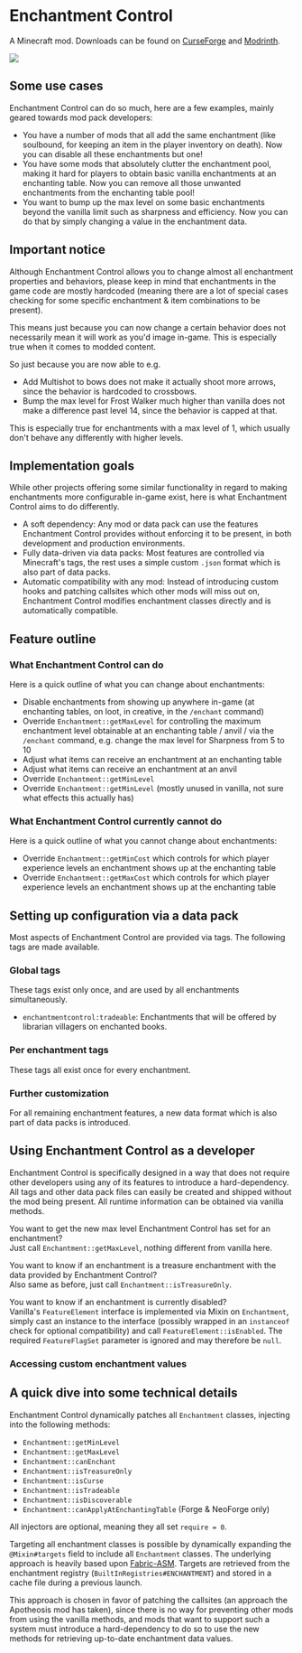 # Enchantment Control

A Minecraft mod. Downloads can be found on [CurseForge](https://www.curseforge.com/members/fuzs_/projects)
and [Modrinth](https://modrinth.com/user/Fuzs).

![](https://raw.githubusercontent.com/Fuzss/modresources/main/pages/data/enchantmentcontrol/banner.png)

## Some use cases
Enchantment Control can do so much, here are a few examples, mainly geared towards mod pack developers:
- You have a number of mods that all add the same enchantment (like soulbound, for keeping an item in the player inventory on death). Now you can disable all these enchantments but one!
- You have some mods that absolutely clutter the enchantment pool, making it hard for players to obtain basic vanilla enchantments at an enchanting table. Now you can remove all those unwanted enchantments from the enchanting table pool!
- You want to bump up the max level on some basic enchantments beyond the vanilla limit such as sharpness and efficiency. Now you can do that by simply changing a value in the enchantment data.

## Important notice

Although Enchantment Control allows you to change almost all enchantment properties and behaviors, please keep in mind
that enchantments in the game code are mostly hardcoded (meaning there are a lot of special cases checking for some
specific enchantment & item combinations to be present).

This means just because you can now change a certain behavior does not necessarily mean it will work as you'd image
in-game. This is especially true when it comes to modded content.

So just because you are now able to e.g.

- Add Multishot to bows does not make it actually shoot more arrows, since the behavior is hardcoded to crossbows.
- Bump the max level for Frost Walker much higher than vanilla does not make a difference past level 14, since the
  behavior is capped at that.

This is especially true for enchantments with a max level of 1, which usually don't behave any differently with higher
levels.

## Implementation goals
While other projects offering some similar functionality in regard to making enchantments more configurable in-game exist, here is what Enchantment Control aims to do differently.

- A soft dependency: Any mod or data pack can use the features Enchantment Control provides without enforcing it to be present, in both development and production environments. 
- Fully data-driven via data packs: Most features are controlled via Minecraft's tags, the rest uses a simple custom `.json` format which is also part of data packs.
- Automatic compatibility with any mod: Instead of introducing custom hooks and patching callsites which other mods will miss out on, Enchantment Control modifies enchantment classes directly and is automatically compatible.

## Feature outline

### What Enchantment Control can do

Here is a quick outline of what you can change about enchantments:

- Disable enchantments from showing up anywhere in-game (at enchanting tables, on loot, in creative, in the `/enchant` command)
- Override `Enchantment::getMaxLevel` for controlling the maximum enchantment level obtainable at an enchanting table /
  anvil / via the `/enchant` command, e.g. change the max level for Sharpness from 5 to 10
- Adjust what items can receive an enchantment at an enchanting table
- Adjust what items can receive an enchantment at an anvil
- Override `Enchantment::getMinLevel`
- Override `Enchantment::getMinLevel` (mostly unused in vanilla, not sure what effects this actually has)

### What Enchantment Control currently cannot do

Here is a quick outline of what you cannot change about enchantments:

- Override `Enchantment::getMinCost` which controls for which player experience levels an enchantment shows up at the enchanting table
- Override `Enchantment::getMaxCost` which controls for which player experience levels an enchantment shows up at the enchanting table

## Setting up configuration via a data pack

Most aspects of Enchantment Control are provided via tags. The following tags are made available.

### Global tags

These tags exist only once, and are used by all enchantments simultaneously.

- `enchantmentcontrol:tradeable`: Enchantments that will be offered by librarian villagers on enchanted books.

### Per enchantment tags

These tags all exist once for every enchantment.

### Further customization

For all remaining enchantment features, a new data format which is also part of data packs is introduced.

## Using Enchantment Control as a developer

Enchantment Control is specifically designed in a way that does not require other developers using any of its features
to introduce a hard-dependency. All tags and other data pack files can easily be created and shipped without the mod
being present. All runtime information can be obtained via vanilla methods.

You want to get the new max level Enchantment Control has set for an enchantment?</br>
Just call `Enchantment::getMaxLevel`, nothing different from vanilla here.

You want to know if an enchantment is a treasure enchantment with the data provided by Enchantment Control?</br>
Also same as before, just call `Enchantment::isTreasureOnly`.

You want to know if an enchantment is currently disabled?</br>
Vanilla's `FeatureElement` interface is implemented via Mixin on `Enchantment`, simply cast an instance to the
interface (possibly wrapped in an `instanceof` check for optional compatibility) and call `FeatureElement::isEnabled`.
The required `FeatureFlagSet` parameter is ignored and may therefore be `null`.

### Accessing custom enchantment values

## A quick dive into some technical details

Enchantment Control dynamically patches all `Enchantment` classes, injecting into the following methods:

- `Enchantment::getMinLevel`
- `Enchantment::getMaxLevel`
- `Enchantment::canEnchant`
- `Enchantment::isTreasureOnly`
- `Enchantment::isCurse`
- `Enchantment::isTradeable`
- `Enchantment::isDiscoverable`
- `Enchantment::canApplyAtEnchantingTable` (Forge & NeoForge only)

All injectors are optional, meaning they all set `require = 0`.

Targeting all enchantment classes is possible by dynamically expanding the `@Mixin#targets` field to include
all `Enchantment` classes. The underlying approach is heavily based
upon [Fabric-ASM](https://github.com/Chocohead/Fabric-ASM). Targets are retrieved from the enchantment
registry (`BuiltInRegistries#ENCHANTMENT`) and
stored in a cache file during a previous launch.

This approach is chosen in favor of patching the callsites (an approach the Apotheosis mod has taken), since there is no
way for preventing other mods from using the vanilla methods, and mods that want to support such a system must
introduce a hard-dependency to do so to use the new methods for retrieving up-to-date enchantment data values.
